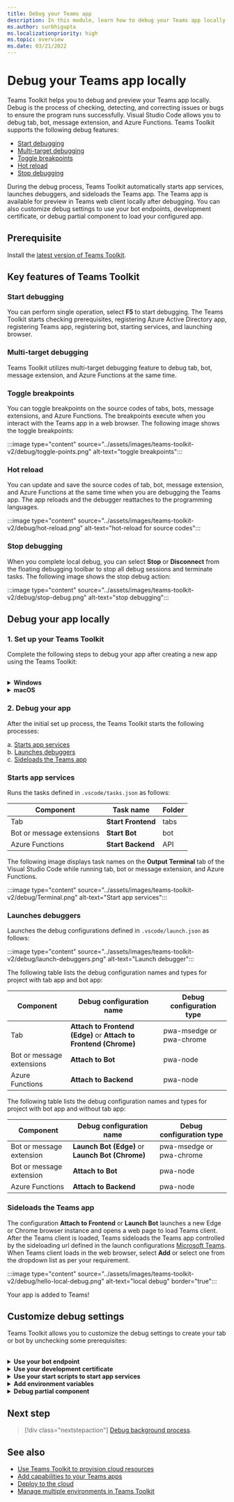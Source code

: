 ```yaml
---
title: Debug your Teams app 
description: In this module, learn how to debug your Teams app locally in Teams Toolkit
ms.author: surbhigupta
ms.localizationpriority: high
ms.topic: overview
ms.date: 03/21/2022
---
```


# Debug your Teams app locally

Teams Toolkit helps you to debug and preview your Teams app locally. Debug is the process of checking, detecting, and correcting issues or bugs to ensure the program runs successfully. Visual Studio Code allows you to debug tab, bot, message extension, and Azure Functions. Teams Toolkit supports the following debug features:

* [Start debugging](#start-debugging)
* [Multi-target debugging](#multi-target-debugging)
* [Toggle breakpoints](#toggle-breakpoints)
* [Hot reload](#hot-reload)
* [Stop debugging](#stop-debugging)  

During the debug process, Teams Toolkit automatically starts app services, launches debuggers, and sideloads the Teams app. The Teams app is available for preview in Teams web client locally after debugging. You can also customize debug settings to use your bot endpoints, development certificate, or debug partial component to load your configured app.

## Prerequisite

Install the [latest version of Teams Toolkit](https://marketplace.visualstudio.com/items?itemName=TeamsDevApp.ms-teams-vscode-extension).

## Key features of Teams Toolkit

### Start debugging

You can perform single operation, select **F5** to start debugging. The Teams Toolkit starts checking prerequisites, registering Azure Active Directory app, registering Teams app, registering bot, starting services, and launching browser.

### Multi-target debugging

Teams Toolkit utilizes multi-target debugging feature to debug tab, bot, message extension, and Azure Functions at the same time.

### Toggle breakpoints

You can toggle breakpoints on the source codes of tabs, bots, message extensions, and Azure Functions. The breakpoints execute when you interact with the Teams app in a web browser. The following image shows the toggle breakpoints:

   :::image type="content" source="../assets/images/teams-toolkit-v2/debug/toggle-points.png" alt-text="toggle breakpoints":::

### Hot reload

You can update and save the source codes of tab, bot, message extension, and Azure Functions at the same time when you are debugging the Teams app. The app reloads and the debugger reattaches to the programming languages.

   :::image type="content" source="../assets/images/teams-toolkit-v2/debug/hot-reload.png" alt-text="hot-reload for source codes":::

### Stop debugging

When you complete local debug, you can select **Stop** or **Disconnect** from the floating debugging toolbar to stop all debug sessions and terminate tasks. The following image shows the stop debug action:

   :::image type="content" source="../assets/images/teams-toolkit-v2/debug/stop-debug.png" alt-text="stop debugging":::

## Debug your app locally

### 1. Set up your Teams Toolkit

Complete the following steps to debug your app after creating a new app using the Teams Toolkit:

<br>

<details>
<summary><b>Windows</b></summary>

1. Select **Debug Edge** or **Debug Chrome** from the **Run and Debug** in the activity bar

   :::image type="content" source="../assets/images/teams-toolkit-v2/debug/debug-run.png" alt-text="Browser option" border="false":::

1. Select **Start Debugging (F5)** or  **Run** to run your Teams app in debug mode

   :::image type="content" source="../assets/images/teams-toolkit-v2/debug/start-debugging.png" alt-text="Start debugging" border="false":::

3. Select **Sign in** to Microsoft 365 account

   :::image type="content" source="../assets/images/teams-toolkit-v2/debug/microsoft365-signin.png" alt-text="Sign in" border="true":::

   > [!TIP]
   > You can select **Read more** to learn about Microsoft 365 Developer Program. Your default web browser opens to let you sign in to your Microsoft 365 account using your credentials.

4. Select **Install** for installing the development certificate for localhost

    :::image type="content" source="../assets/images/teams-toolkit-v2/debug/install-certificate.png" alt-text="certificate" border="true":::

   > [!TIP]
   > You can select **Learn More** to know about the development certificate.

5. Select **Yes** if the following dialog box appears:

    :::image type="content" source="../assets/images/teams-toolkit-v2/debug/development-certificate.png" alt-text="certification authority" border="true":::

Toolkit launches a new Edge or Chrome browser instance depending on your selection and opens a web page to load Teams client.  

</details>

<details>
<summary><b>macOS</b></summary>

1. Select **Debug Edge** or **Debug Chrome** from the **Run and Debug** in the activity bar.

   :::image type="content" source="../assets/images/teams-toolkit-v2/debug/debug-run.png" alt-text="Browser lists" border="false":::

1. Select **Start Debugging (F5)** or  **Run** to run your Teams app in debug mode.

   :::image type="content" source="../assets/images/teams-toolkit-v2/debug/start-debugging.png" alt-text="Debug your app" border="false":::

3. Select **Sign in** to Microsoft 365 account.

   :::image type="content" source="../assets/images/teams-toolkit-v2/debug/microsoft365-signin.png" alt-text="Sign into M365 account" border="true":::

   > [!TIP]
   > You can select **Read more** to learn about Microsoft 365 Developer Program. Your default web browser opens to let you sign in to your Microsoft 365 account using your credentials.

4. Select **Install** to install the development certificate for localhost.

    :::image type="content" source="../assets/images/teams-toolkit-v2/debug/install-certificate.png" alt-text="certificate" border="true":::

   > [!TIP]
   > You can select **Learn More** to know about the development certificate.

5. Enter your **User Name** and **Password**, then select **Update Settings** in the following dialog box:

    :::image type="content" source="../assets/images/teams-toolkit-v2/debug/mac-settings.png" alt-text="mac sign in" border="true":::

Toolkit launches a new Edge or Chrome browser instance depending on your selection and opens a web page to load Teams client.

</details>

### 2. Debug your app

After the initial set up process, the Teams Toolkit starts the following processes:

a. [Starts app services](#starts-app-services) </br>
b. [Launches debuggers](#launches-debuggers)   </br>
c. [Sideloads the Teams app](#sideloads-the-teams-app)

### Starts app services

Runs the tasks defined in `.vscode/tasks.json` as follows:

|  Component |  Task name  | Folder |
| --- | --- | --- |
|  Tab |  **Start Frontend** |  tabs |
|  Bot or message extensions |  **Start Bot** |  bot |
|  Azure Functions |  **Start Backend** |  API |

The following image displays task names on the **Output** **Terminal** tab of the Visual Studio Code while running tab, bot or message extension, and Azure Functions.

:::image type="content" source="../assets/images/teams-toolkit-v2/debug/Terminal.png" alt-text="Start app services":::

### Launches debuggers

Launches the debug configurations defined in `.vscode/launch.json` as follows:

:::image type="content" source="../assets/images/teams-toolkit-v2/debug/launch-debuggers.png" alt-text="Launch debugger":::

The following table lists the debug configuration names and types for project with tab app and bot app:

|  Component |  Debug configuration name  | Debug configuration type |
| --- | --- | --- |
|  Tab |  **Attach to Frontend (Edge)** or  **Attach to Frontend (Chrome)**  |  pwa-msedge or pwa-chrome  |
|  Bot or message extensions |   **Attach to Bot** |  pwa-node |
| Azure Functions |   **Attach to Backend** |  pwa-node |

The following table lists the debug configuration names and types for project with bot app and without tab app:

|  Component |  Debug configuration name  | Debug configuration type  |
| --- | --- | --- |
|  Bot or message extension  | **Launch Bot (Edge)** or  **Launch Bot (Chrome)**  |   pwa-msedge or pwa-chrome  |
|  Bot or message extension  |   **Attach to Bot** |  pwa-node  |
|  Azure Functions |  **Attach to Backend** |  pwa-node |

### Sideloads the Teams app

The configuration **Attach to Frontend** or **Launch Bot** launches a new Edge or Chrome browser instance and opens a web page to load Teams client. After the Teams client is loaded, Teams sideloads the Teams app controlled by the sideloading url defined in the launch configurations [Microsoft Teams](https://teams.microsoft.com/l/app/>${localTeamsAppId}?installAppPackage=true&webjoin=true&${account-hint}).  When Teams client loads in the web browser, select **Add** or select one from the dropdown list as per your requirement.

   :::image type="content" source="../assets/images/teams-toolkit-v2/debug/hello-local-debug.png" alt-text="local debug" border="true":::

   Your app is added to Teams!

## Customize debug settings

Teams Toolkit allows you to customize the debug settings to create your tab or bot by unchecking some prerequisites:

<br>

<details>
<summary><b>Use your bot endpoint</b></summary>

1. In Visual Studio Code settings, clear **Ensure Ngrok is installed and started (ngrok)**.

1. Set siteEndpoint configuration in `.fx/configs/config.local.json` to your endpoint.

```json
{
    "bot": {
        "siteEndpoint": "https://your-bot-tunneling-url"
    }
}

```

:::image type="content" source="../assets/images/teams-toolkit-v2/debug/bot-endpoint.png" alt-text="Customize bot endpoint":::

</details>

<details>
<summary><b>Use your development certificate</b></summary>

1. In Visual Studio Code settings, clear **Ensure development certificate is trusted (devCert)**.

1. Set `sslCertFile` and `sslKeyFile` configuration in `.fx/configs/config.local.json` to your certificate file path and key file path.

```json
{
    "frontend": {
        "sslCertFile": "",
        "sslKeyFile": ""
    }
}
```

:::image type="content" source="../assets/images/teams-toolkit-v2/debug/development-certificate-customize.png" alt-text="Customize certificate":::

</details>

<details>
<summary><b>Use your start scripts to start app services</b></summary>

1. For tab, update `dev:teamsfx` script in `tabs/package.json`.

1. For bot or message extension, update `dev:teamsfx` script in `bot/package.json`.

1. For Azure Functions, update `dev:teamsfx` script in `api/package.json` and for TypeScript update `watch:teamsfx` script.

   > [!NOTE]
   > Currently, the tab, bot, message extension apps, and Azure Functions ports don't support customization.

</details>

<details>
<summary><b>Add environment variables</b></summary>

You can add environment variables to `.env.teamsfx.local` file for tab, bot, message extension, and Azure Functions. Teams Toolkit loads the environment variables you added to start services during local debug.

 > [!NOTE]
 > Ensure to start a new local debug after adding new environment variables as the environment variables don't  support hot reload.

</details>

<details>
<summary><b>Debug partial component</b></summary>

Teams Toolkit utilizes Visual Studio Code multi-target debugging to debug tab, bot, message extension, and Azure Functions at the same time. You can update `.vscode/launch.json` and `.vscode/tasks.json` to debug partial component. If you want to debug tab only in a tab plus bot with Azure Functions project, use the following steps:

1. Comment **Attach to Bot** and **Attach to Backend** from debug compound in `.vscode/launch.json`.

   ```json
   {
       "name": "Debug (Edge)",
        "configurations": [
           "Attach to Frontend (Edge)",
           // "Attach to Bot",
           // "Attach to Backend""
           ],
           "preLaunchTask": "Pre Debug Check & Start All",
           "presentation": {
               "group": "all",
               "order": 1
           },
           "stopAll": true

   }
   ```

2. Comment **Start Backend** and Start Bot from Start All task in .vscode/tasks.json.

   ```json
   {
                                           
       "label": "Start All",
       "dependsOn": [
           "Start Frontend",
             // "Start Backend",
             // "Start Bot"

         ]
              
   }
   ```

</details>

## Next step

> [!div class="nextstepaction"]
> [Debug background process](debug-background-process.md).

## See also

* [Use Teams Toolkit to provision cloud resources](provision.md)
* [Add capabilities to your Teams apps](add-capability.md)
* [Deploy to the cloud](deploy.md)
* [Manage multiple environments in Teams Toolkit](TeamsFx-multi-env.md)
